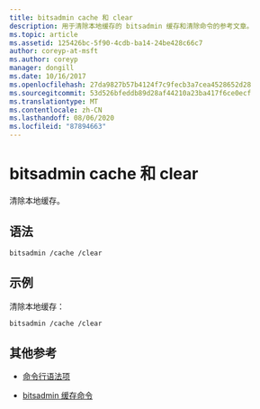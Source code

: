 ```yaml
---
title: bitsadmin cache 和 clear
description: 用于清除本地缓存的 bitsadmin 缓存和清除命令的参考文章。
ms.topic: article
ms.assetid: 125426bc-5f90-4cdb-ba14-24be428c66c7
author: coreyp-at-msft
ms.author: coreyp
manager: dongill
ms.date: 10/16/2017
ms.openlocfilehash: 27da9827b57b4124f7c9fecb3a7cea4528652d28
ms.sourcegitcommit: 53d526bfeddb89d28af44210a23ba417f6ce0ecf
ms.translationtype: MT
ms.contentlocale: zh-CN
ms.lasthandoff: 08/06/2020
ms.locfileid: "87894663"
---
```

# <a name="bitsadmin-cache-and-clear"></a>bitsadmin cache 和 clear

清除本地缓存。

## <a name="syntax"></a>语法

```
bitsadmin /cache /clear
```

## <a name="examples"></a>示例

清除本地缓存：

```
bitsadmin /cache /clear
```

## <a name="additional-references"></a>其他参考

- [命令行语法项](command-line-syntax-key.md)

- [bitsadmin 缓存命令](bitsadmin-cache.md)
